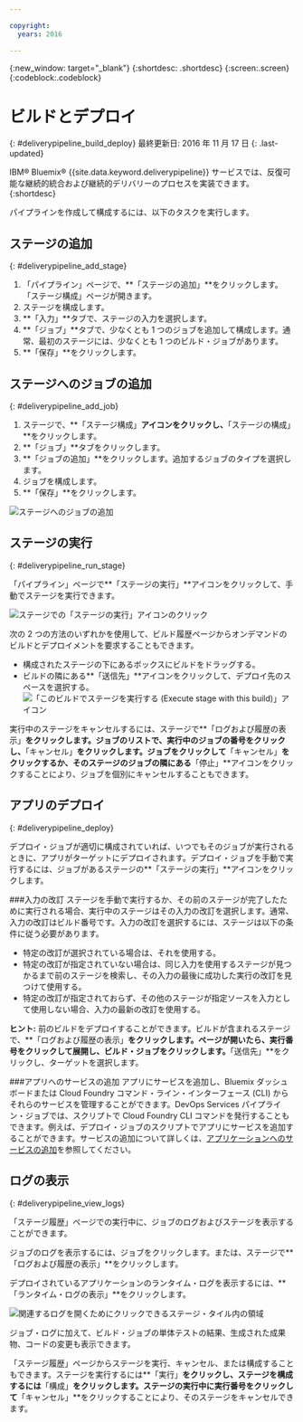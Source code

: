```yaml
---

copyright:
  years: 2016

---
```

<!-- Copyright info at top of file: REQUIRED
    The copyright info is YAML content that must occur at the top of the MD file, before attributes are listed.
    It must be surrounded by 3 dashes.
    The value "years" can contain just one year or a two years separated by a comma. (years: 2014, 2016)
    Indentation as per the previous template must be preserved.
-->

{:new_window: target="_blank"}
{:shortdesc: .shortdesc}
{:screen:.screen}
{:codeblock:.codeblock}

# ビルドとデプロイ
{: #deliverypipeline_build_deploy}
最終更新日: 2016 年 11 月 17 日
{: .last-updated}

IBM&reg; Bluemix&reg; {{site.data.keyword.deliverypipeline}} サービスでは、反復可能な継続的統合および継続的デリバリーのプロセスを実装できます。
{:shortdesc}

パイプラインを作成して構成するには、以下のタスクを実行します。

## ステージの追加
{: #deliverypipeline_add_stage}

1. 「パイプライン」ページで、**「ステージの追加」**をクリックします。「ステージ構成」ページが開きます。
2. ステージを構成します。
  1. **「入力」**タブで、ステージの入力を選択します。
  2. **「ジョブ」**タブで、少なくとも 1 つのジョブを追加して構成します。通常、最初のステージには、少なくとも 1 つのビルド・ジョブがあります。
3. **「保存」**をクリックします。

## ステージへのジョブの追加
{: #deliverypipeline_add_job}

1. ステージで、**「ステージ構成」**アイコンをクリックし、**「ステージの構成」**をクリックします。
2. **「ジョブ」**タブをクリックします。
3. **「ジョブの追加」**をクリックします。追加するジョブのタイプを選択します。
4. ジョブを構成します。
5. **「保存」**をクリックします。

![ステージへのジョブの追加](./images/AddJob2.png)

## ステージの実行
{: #deliverypipeline_run_stage}

「パイプライン」ページで**「ステージの実行」**アイコンをクリックして、手動でステージを実行できます。

![ステージでの「ステージの実行」アイコンのクリック](./images/RunStage.png)

次の 2 つの方法のいずれかを使用して、ビルド履歴ページからオンデマンドのビルドとデプロイメントを要求することもできます。
* 構成されたステージの下にあるボックスにビルドをドラッグする。
* ビルドの隣にある**「送信先」**アイコンをクリックして、デプロイ先のスペースを選択する。![「このビルドでステージを実行する (Execute stage with this build)」アイコン](./images/deploy_to.png)

実行中のステージをキャンセルするには、ステージで**「ログおよび履歴の表示」**をクリックします。ジョブのリストで、実行中のジョブの番号をクリックし、**「キャンセル」**をクリックします。ジョブをクリックして**「キャンセル」**をクリックするか、そのステージのジョブの隣にある**「停止」**アイコンをクリックすることにより、ジョブを個別にキャンセルすることもできます。

## アプリのデプロイ
{: #deliverypipeline_deploy}

デプロイ・ジョブが適切に構成されていれば、いつでもそのジョブが実行されるときに、アプリがターゲットにデプロイされます。デプロイ・ジョブを手動で実行するには、ジョブがあるステージの**「ステージの実行」**アイコンをクリックします。

###入力の改訂
ステージを手動で実行するか、その前のステージが完了したために実行される場合、実行中のステージはその入力の改訂を選択します。通常、入力の改訂はビルド番号です。入力の改訂を選択するには、ステージは以下の条件に従う必要があります。

* 特定の改訂が選択されている場合は、それを使用する。
* 特定の改訂が指定されていない場合は、同じ入力を使用するステージが見つかるまで前のステージを検索し、その入力の最後に成功した実行の改訂を見つけて使用する。
* 特定の改訂が指定されておらず、その他のステージが指定ソースを入力として使用しない場合、入力の最新の改訂を使用する。

**ヒント:** 前のビルドをデプロイすることができます。ビルドが含まれるステージで、**「ログおよび履歴の表示」**をクリックします。ページが開いたら、実行番号をクリックして展開し、ビルド・ジョブをクリックします。**「送信先」**をクリックし、ターゲットを選択します。

###アプリへのサービスの追加
アプリにサービスを追加し、Bluemix ダッシュボードまたは Cloud Foundry コマンド・ライン・インターフェース (CLI) からそれらのサービスを管理することができます。DevOps Services パイプライン・ジョブでは、スクリプトで Cloud Foundry CLI コマンドを発行することもできます。例えば、デプロイ・ジョブのスクリプトでアプリにサービスを追加することができます。サービスの追加について詳しくは、[アプリケーションへのサービスの追加](https://www.ng.bluemix.net/docs/services/reqnsi.html#add_service)を参照してください。

## ログの表示
{: #deliverypipeline_view_logs}

「ステージ履歴」ページでの実行中に、ジョブのログおよびステージを表示することができます。

ジョブのログを表示するには、ジョブをクリックします。または、ステージで**「ログおよび履歴の表示」**をクリックします。

デプロイされているアプリケーションのランタイム・ログを表示するには、**「ランタイム・ログの表示」**をクリックします。

![関連するログを開くためにクリックできるステージ・タイル内の領域](./images/view_logs_and_history.png)

ジョブ・ログに加えて、ビルド・ジョブの単体テストの結果、生成された成果物、コードの変更も表示できます。

「ステージ履歴」ページからステージを実行、キャンセル、または構成することもできます。ステージを実行するには**「実行」**をクリックし、ステージを構成するには**「構成」**をクリックします。ステージの実行中に実行番号をクリックして**「キャンセル」**をクリックすることにより、そのステージをキャンセルできます。


